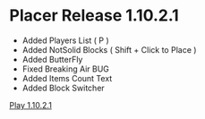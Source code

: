 # Placer Release 1.10.2.1
- Added Players List ( P )
- Added NotSolid Blocks ( Shift + Click to Place )
- Added ButterFly
- Fixed Breaking Air BUG
- Added Items Count Text
- Added Block Switcher

[Play 1.10.2.1](BargmyAppStore.github.io/Placer/1.10.2.1/app/index.html)
